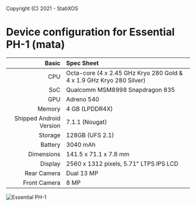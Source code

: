 Copyright (C) 2021 - StatiXOS

Device configuration for Essential PH-1 (mata)
=====================================

Basic   | Spec Sheet
-------:|:-------------------------
CPU     | Octa-core (4 x 2.45 GHz Kryo 280 Gold & 4 x 1.9 GHz Kryo 280 Silver)
SoC | Qualcomm MSM8998 Snapdragon 835
GPU     | Adreno 540
Memory  | 4 GB (LPDDR4X)
Shipped Android Version | 7.1.1 (Nougat)
Storage | 128GB (UFS 2.1)
Battery | 3040 mAh
Dimensions | 141.5 x 71.1 x 7.8 mm
Display | 2560 x 1312 pixels, 5.71" LTPS IPS LCD
Rear Camera  | Dual 13 MP
Front Camera | 8 MP

![Essential PH-1](https://www.notebookcheck.net/fileadmin/Notebooks/News/_nc3/04_blog_ocean_depths_840x840_1.jpg "Essential PH-1")
